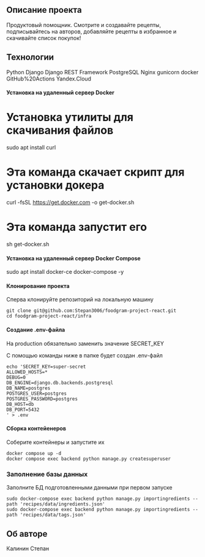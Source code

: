 ## Описание проекта

Продуктовый помощник. Смотрите и создавайте рецепты, подписывайтесь на авторов, добавляйте рецепты в избранное и скачивайте список покупок!

## Технологии
Python Django Django REST Framework PostgreSQL Nginx gunicorn docker GitHub%20Actions Yandex.Cloud

#### Установка на удаленный сервер Docker
# Установка утилиты для скачивания файлов
sudo apt install curl
# Эта команда скачает скрипт для установки докера
curl -fsSL https://get.docker.com -o get-docker.sh
# Эта команда запустит его
sh get-docker.sh  

#### Установка на удаленный сервер Docker Compose 
sudo apt install docker-ce docker-compose -y 

#### Клонирование проекта

Сперва клонируйте репозиторий на локальную машину

```
git clone git@github.com:Stepan3006/foodgram-project-react.git
cd foodgram-project-react/infra
```

#### Создание .env-файла

На production обязательно заменить значение SECRET_KEY

С помощью команды ниже в папке будет создан .env-файл

```
echo 'SECRET_KEY=super-secret
ALLOWED_HOSTS=*
DEBUG=0
DB_ENGINE=django.db.backends.postgresql
DB_NAME=postgres
POSTGRES_USER=postgres
POSTGRES_PASSWORD=postgres
DB_HOST=db
DB_PORT=5432
' > .env
```

#### Сборка контейенеров

Соберите контейнеры и запустите их

```
docker compose up -d
docker compose exec backend python manage.py createsuperuser
```

### Заполнение базы данных

Заполните БД подготовленными данными при первом запуске

```
sudo docker-compose exec backend python manage.py importingredients --path 'recipes/data/ingredients.json'
sudo docker-compose exec backend python manage.py importingredients --path 'recipes/data/tags.json'

```


## Об авторе

Калинин Степан